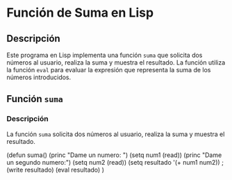 # Función de Suma en Lisp

## Descripción
Este programa en Lisp implementa una función `suma` que solicita dos números al usuario, realiza la suma y muestra el resultado. La función utiliza la función `eval` para evaluar la expresión que representa la suma de los números introducidos.

## Función `suma`

### Descripción
La función `suma` solicita dos números al usuario, realiza la suma y muestra el resultado.

(defun suma()
    (princ "Dame un numero: ")
    (setq num1 (read))
    (princ "Dame un segundo numero:")
    (setq num2 (read))
    (setq resultado '(+ num1 num2)) 
    ;(write resultado)
    (eval resultado)
)


